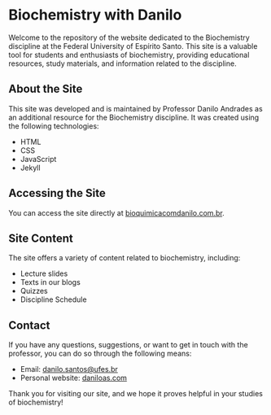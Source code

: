 # Biochemistry with Danilo

Welcome to the repository of the website dedicated to the Biochemistry discipline at the Federal University of Espírito Santo. This site is a valuable tool for students and enthusiasts of biochemistry, providing educational resources, study materials, and information related to the discipline.

## About the Site

This site was developed and is maintained by Professor Danilo Andrades as an additional resource for the Biochemistry discipline. It was created using the following technologies:

- HTML
- CSS
- JavaScript
- Jekyll

## Accessing the Site

You can access the site directly at [bioquimicacomdanilo.com.br](https://bioquimicacomdanilo.com.br).

## Site Content

The site offers a variety of content related to biochemistry, including:

- Lecture slides
- Texts in our blogs
- Quizzes
- Discipline Schedule

## Contact

If you have any questions, suggestions, or want to get in touch with the professor, you can do so through the following means:

- Email: [danilo.santos@ufes.br](mailto:danilo.santos@ufes)
- Personal website: [daniloas.com](https://daniloas.com/)

Thank you for visiting our site, and we hope it proves helpful in your studies of biochemistry!
